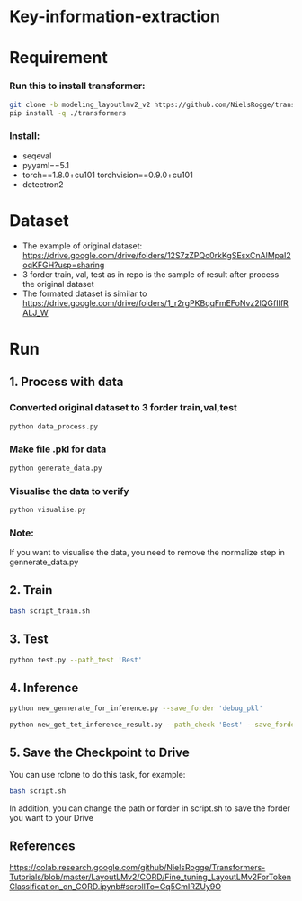 
# Key-information-extraction

# Requirement
### Run this to install transformer:
```bash
git clone -b modeling_layoutlmv2_v2 https://github.com/NielsRogge/transformers.git
pip install -q ./transformers
```
### Install:
- seqeval
- pyyaml==5.1
- torch==1.8.0+cu101 torchvision==0.9.0+cu101
- detectron2

# Dataset

- The example of original dataset: https://drive.google.com/drive/folders/12S7zZPQc0rkKgSEsxCnAlMpaI2oqKFGH?usp=sharing
- 3 forder train, val, test as in repo is the sample of result after process the original dataset 
- The formated dataset is similar to https://drive.google.com/drive/folders/1_r2rgPKBqqFmEFoNvz2lQGfIIfRALJ_W

# Run

## 1. Process with data
### Converted original dataset to 3 forder train,val,test
```bash
python data_process.py
```
### Make file .pkl for data
```bash
python generate_data.py
```
### Visualise the data to verify
```bash
python visualise.py
```
### Note:
If you want to visualise the data, you need to remove the normalize step in gennerate_data.py

## 2. Train
```bash
bash script_train.sh
```

## 3. Test
```bash
python test.py --path_test 'Best'
```

## 4. Inference
```bash
python new_gennerate_for_inference.py --save_forder 'debug_pkl'
```

```bash
python new_get_tet_inference_result.py --path_check 'Best' --save_forder 'debug_pkl'
```

## 5. Save the Checkpoint to Drive
You can use rclone to do this task, for example:
```bash
bash script.sh
```
In addition, you can change the path or forder in script.sh to save the forder you want to your Drive

## References
https://colab.research.google.com/github/NielsRogge/Transformers-Tutorials/blob/master/LayoutLMv2/CORD/Fine_tuning_LayoutLMv2ForTokenClassification_on_CORD.ipynb#scrollTo=Gq5CmIRZUy9O